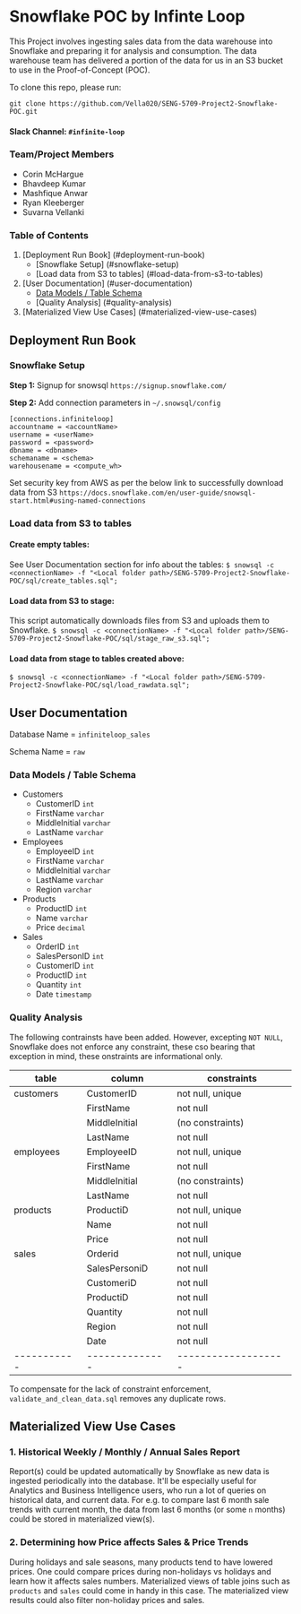 
# Snowflake POC by Infinte Loop
 
This Project involves ingesting sales data from the data warehouse
into Snowflake and preparing it for analysis and consumption. The data warehouse team has delivered a portion of the data for us in an S3 bucket to use in the Proof-of-Concept (POC).


To clone this repo, please run:

```
git clone https://github.com/Vella020/SENG-5709-Project2-Snowflake-POC.git
```

#### Slack Channel: `#infinite-loop`

### Team/Project Members
   - Corin McHargue
   - Bhavdeep Kumar
   - Mashfique Anwar
   - Ryan Kleeberger
   - Suvarna Vellanki

   
### Table of Contents
1. [Deployment Run Book] (#deployment-run-book)
	- [Snowflake Setup] (#snowflake-setup)
	- [Load data from S3 to tables] (#load-data-from-s3-to-tables)
2. [User Documentation] (#user-documentation)
	- [Data Models / Table Schema](#data-models-/-table-schema)
	- [Quality Analysis] (#quality-analysis) 
3. [Materialized View Use Cases] (#materialized-view-use-cases)

## Deployment Run Book

### **Snowflake Setup**

**Step 1:** Signup for snowsql `https://signup.snowflake.com/`

**Step 2:** Add connection parameters in `~/.snowsql/config`

```
[connections.infiniteloop]
accountname = <accountName> 
username = <userName>
password = <password>
dbname = <dbname>
schemaname = <schema>
warehousename = <compute_wh>
```

Set security key from AWS as per the below link to successfully download data from S3
 `https://docs.snowflake.com/en/user-guide/snowsql-start.html#using-named-connections`

### Load data from S3 to tables

#### Create empty tables:
See User Documentation section for info about the tables:
`$ snowsql -c <connectionName> -f "<Local folder path>/SENG-5709-Project2-Snowflake-POC/sql/create_tables.sql";`

#### Load data from S3 to stage:
This script automatically downloads files from S3 and uploads them to Snowflake.
`$ snowsql -c <connectionName> -f "<Local folder path>/SENG-5709-Project2-Snowflake-POC/sql/stage_raw_s3.sql";`

#### Load data from stage to tables created above: 
`$ snowsql -c <connectionName> -f "<Local folder path>/SENG-5709-Project2-Snowflake-POC/sql/load_rawdata.sql";`

## User Documentation

Database Name = `infiniteloop_sales` 

Schema Name = `raw`

### Data Models / Table Schema
- Customers
	- CustomerID `int`
	- FirstName `varchar`
	- MiddleInitial `varchar`
	- LastName `varchar`
- Employees
	- EmployeeID `int`
	- FirstName `varchar`
	- MiddleInitial `varchar`
	- LastName `varchar`
	- Region `varchar`
- Products
	- ProductID `int`
	- Name `varchar`
	- Price `decimal`
- Sales
	-  OrderID `int`
	-  SalesPersonID `int`
	-  CustomerID `int`
	-  ProductID `int`
	-  Quantity `int`
	-  Date `timestamp`

### Quality Analysis

The following contrainsts have been added. However, excepting `NOT NULL`, Snowflake does not enforce any constraint, these cso bearing that exception in mind, these onstraints are informational only.

| table     | column       | constraints       |
|-----------|--------------|-------------------|
| customers | CustomerID   | not null, unique  |
|           | FirstName    | not null          |
|           | MiddleInitial| (no constraints)  |
|           | LastName     | not null          |
| employees | EmployeeID   | not null, unique  |
|           | FirstName    | not null          |
|           | MiddleInitial| (no constraints)  |
|           | LastName     | not null          |
| products  | ProductiD    | not null, unique  |
|           | Name         | not null          |
|           | Price        | not null          |
| sales     | Orderid      | not null, unique  |
|           | SalesPersoniD| not null          |
|           | CustomeriD   | not null          |
|           | ProductiD    | not null          |
|           | Quantity     | not null          |
|           | Region       | not null          |
|           | Date         | not null          |
|-----------|--------------|-------------------|

To compensate for the lack of constraint enforcement, `validate_and_clean_data.sql` removes any duplicate rows.

## Materialized View Use Cases

### 1. Historical Weekly / Monthly / Annual Sales Report
Report(s) could be updated automatically by Snowflake as new data is ingested periodically into the database. It'll be especially useful for Analytics and Business Intelligence users, who run a lot of queries on historical data, and current data. For e.g. to compare last 6 month sale trends with current month, the data from last 6 months (or some `n` months) could be stored in materialized view(s).

### 2. Determining how Price affects Sales & Price Trends

During holidays and sale seasons, many products tend to have lowered prices. One could compare prices during non-holidays vs holidays and learn how it affects sales numbers. Materialized views of table joins such as `products` and `sales` could come in handy in this case. The materialized view results could also filter non-holiday prices and sales.
